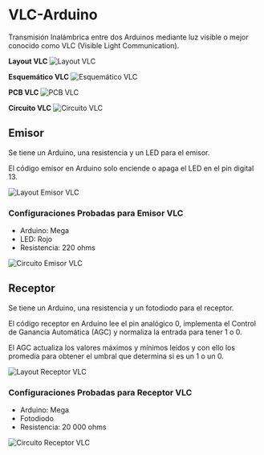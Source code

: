 # VLC-Arduino

Transmisión Inalámbrica entre dos Arduinos mediante luz visible o mejor conocido como VLC (Visible Light Communication).

**Layout VLC**
![Layout VLC](Circuito%20VLC_bb.jpg)

**Esquemático VLC**
![Esquemático VLC](Circuito%20VLC_esquemático.jpg)

**PCB VLC**
![PCB VLC](Circuito%20VLC_pcb.jpg)

**Circuito VLC**
![Circuito VLC](Circuito%202024-06-21.jpg)

## Emisor

Se tiene un Arduino, una resistencia y un LED para el emisor.

El código emisor en Arduino solo enciende o apaga el LED en el pin digital 13.

![Layout Emisor VLC](Emisor/layout.jpg)

### Configuraciones Probadas para Emisor VLC

- Arduino: Mega
- LED: Rojo
- Resistencia: 220 ohms

![Circuito Emisor VLC](Emisor/Circuito%20Emisor.jpg)

## Receptor

Se tiene un Arduino, una resistencia y un fotodiodo para el receptor.

El código receptor en Arduino lee el pin analógico 0, implementa el Control de Ganancia Automática (AGC) y normaliza la entrada para tener 1 o 0.

El AGC actualiza los valores máximos y mínimos leídos y con ello los promedia para obtener el umbral que determina si es un 1 o un 0.

![Layout Receptor VLC](Receptor/layout.jpg)

### Configuraciones Probadas para Receptor VLC

- Arduino: Mega
- Fotodiodo
- Resistencia: 20 000 ohms

![Circuito Receptor VLC](Receptor/Circuito%20Receptor.jpg)
